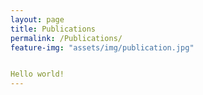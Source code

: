 ```yaml
---
layout: page
title: Publications
permalink: /Publications/
feature-img: "assets/img/publication.jpg"


Hello world!
---
```

